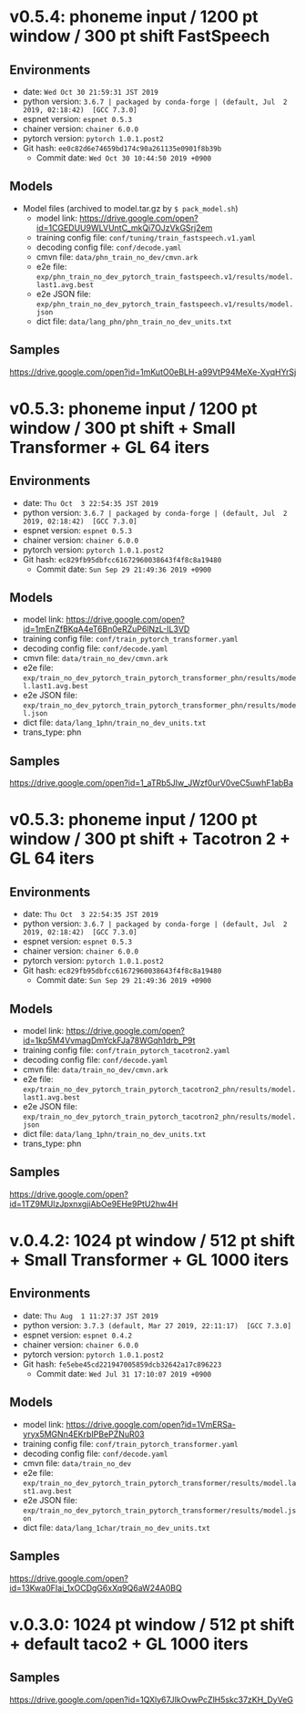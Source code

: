 # v0.5.4: phoneme input / 1200 pt window / 300 pt shift FastSpeech

## Environments

- date: `Wed Oct 30 21:59:31 JST 2019`
- python version: `3.6.7 | packaged by conda-forge | (default, Jul  2 2019, 02:18:42)  [GCC 7.3.0]`
- espnet version: `espnet 0.5.3`
- chainer version: `chainer 6.0.0`
- pytorch version: `pytorch 1.0.1.post2`
- Git hash: `ee0c82d6e74659bd174c90a261135e0901f8b39b`
  - Commit date: `Wed Oct 30 10:44:50 2019 +0900`

## Models

- Model files (archived to model.tar.gz by `$ pack_model.sh`)
  - model link: https://drive.google.com/open?id=1CGEDUU9WLVUntC_mkQi7OJzVkGSrj2em
  - training config file: `conf/tuning/train_fastspeech.v1.yaml`
  - decoding config file: `conf/decode.yaml`
  - cmvn file: `data/phn_train_no_dev/cmvn.ark`
  - e2e file: `exp/phn_train_no_dev_pytorch_train_fastspeech.v1/results/model.last1.avg.best`
  - e2e JSON file: `exp/phn_train_no_dev_pytorch_train_fastspeech.v1/results/model.json`
  - dict file: `data/lang_phn/phn_train_no_dev_units.txt`

## Samples

https://drive.google.com/open?id=1mKutO0eBLH-a99VtP94MeXe-XyqHYrSj

# v0.5.3: phoneme input / 1200 pt window / 300 pt shift + Small Transformer + GL 64 iters

## Environments

- date: `Thu Oct  3 22:54:35 JST 2019`
- python version: `3.6.7 | packaged by conda-forge | (default, Jul  2 2019, 02:18:42)  [GCC 7.3.0]`
- espnet version: `espnet 0.5.3`
- chainer version: `chainer 6.0.0`
- pytorch version: `pytorch 1.0.1.post2`
- Git hash: `ec829fb95dbfcc61672960038643f4f8c8a19480`
  - Commit date: `Sun Sep 29 21:49:36 2019 +0900`

## Models

- model link: https://drive.google.com/open?id=1mEnZfBKqA4eT6Bn0eRZuP6lNzL-IL3VD
- training config file: `conf/train_pytorch_transformer.yaml`
- decoding config file: `conf/decode.yaml`
- cmvn file: `data/train_no_dev/cmvn.ark`
- e2e file: `exp/train_no_dev_pytorch_train_pytorch_transformer_phn/results/model.last1.avg.best`
- e2e JSON file: `exp/train_no_dev_pytorch_train_pytorch_transformer_phn/results/model.json`
- dict file: `data/lang_1phn/train_no_dev_units.txt`
- trans_type: phn

## Samples

https://drive.google.com/open?id=1_aTRb5JIw_JWzf0urV0veC5uwhF1abBa

# v0.5.3: phoneme input / 1200 pt window / 300 pt shift + Tacotron 2 + GL 64 iters

## Environments

- date: `Thu Oct  3 22:54:35 JST 2019`
- python version: `3.6.7 | packaged by conda-forge | (default, Jul  2 2019, 02:18:42)  [GCC 7.3.0]`
- espnet version: `espnet 0.5.3`
- chainer version: `chainer 6.0.0`
- pytorch version: `pytorch 1.0.1.post2`
- Git hash: `ec829fb95dbfcc61672960038643f4f8c8a19480`
  - Commit date: `Sun Sep 29 21:49:36 2019 +0900`

## Models

- model link: https://drive.google.com/open?id=1kp5M4VvmagDmYckFJa78WGqh1drb_P9t
- training config file: `conf/train_pytorch_tacotron2.yaml`
- decoding config file: `conf/decode.yaml`
- cmvn file: `data/train_no_dev/cmvn.ark`
- e2e file: `exp/train_no_dev_pytorch_train_pytorch_tacotron2_phn/results/model.last1.avg.best`
- e2e JSON file: `exp/train_no_dev_pytorch_train_pytorch_tacotron2_phn/results/model.json`
- dict file: `data/lang_1phn/train_no_dev_units.txt`
- trans_type: phn

## Samples

https://drive.google.com/open?id=1TZ9MUlzJpxnxgjiAbOe9EHe9PtU2hw4H

# v.0.4.2: 1024 pt window / 512 pt shift + Small Transformer + GL 1000 iters

## Environments

- date: `Thu Aug  1 11:27:37 JST 2019`
- python version: `3.7.3 (default, Mar 27 2019, 22:11:17)  [GCC 7.3.0]`
- espnet version: `espnet 0.4.2`
- chainer version: `chainer 6.0.0`
- pytorch version: `pytorch 1.0.1.post2`
- Git hash: `fe5ebe45cd221947005859dcb32642a17c896223`
  - Commit date: `Wed Jul 31 17:10:07 2019 +0900`

## Models

- model link: https://drive.google.com/open?id=1VmERSa-yryx5MGNn4EKrbIPBePZNuR03
- training config file: `conf/train_pytorch_transformer.yaml`
- decoding config file: `conf/decode.yaml`
- cmvn file: `data/train_no_dev`
- e2e file: `exp/train_no_dev_pytorch_train_pytorch_transformer/results/model.last1.avg.best`
- e2e JSON file: `exp/train_no_dev_pytorch_train_pytorch_transformer/results/model.json`
- dict file: `data/lang_1char/train_no_dev_units.txt`

## Samples

https://drive.google.com/open?id=13Kwa0FIai_1xOCDgG6xXq9Q6aW24A0BQ

# v.0.3.0: 1024 pt window / 512 pt shift + default taco2 + GL 1000 iters

## Samples

https://drive.google.com/open?id=1QXly67JIkOvwPcZlH5skc37zKH_DyVeG
